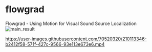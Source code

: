 # flowgrad
Flowgrad - Using Motion for Visual Sound Source Localization
![main_result](https://user-images.githubusercontent.com/70520320/210113360-9b137495-d36a-4e62-b127-5e8c4c0692f5.png)

https://user-images.githubusercontent.com/70520320/210113346-b2412f58-571f-427c-9566-93e113e673e6.mp4

